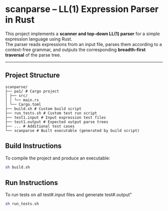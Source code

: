 # scanparse – LL(1) Expression Parser in Rust

This project implements a **scanner and top-down LL(1) parser** for a simple expression language using Rust.  
The parser reads expressions from an input file, parses them according to a context-free grammar, and outputs the corresponding **breadth-first traversal** of the parse tree.

---

## Project Structure
```
scanparse/
├── pa1/ # Cargo project
│ ├── src/
│ │ └── main.rs
│ └── Cargo.toml
├── build.sh # Custom build script
├── run_tests.sh # Custom test run script
├── test1.input # Input expression test files
├── test1.output # Expected output parse trees
├── ... # Additional test cases
└── scanparse # Built executable (generated by build script)
``` 

## Build Instructions

To compile the project and produce an executable:

```bash
sh build.sh
```

## Run Instructions

To run tests on all test#.input files and generate test#.output"

```bash
sh run_tests.sh
```
